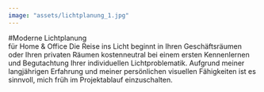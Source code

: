 ```yaml
---
image: "assets/lichtplanung_1.jpg"
---
```


#Moderne Lichtplanung <br>für Home & Office
Die Reise ins Licht beginnt in Ihren Geschäftsräumen oder Ihren privaten Räumen kostenneutral bei einem ersten Kennenlernen und Begutachtung Ihrer individuellen Lichtproblematik. Aufgrund meiner langjährigen Erfahrung und meiner persönlichen visuellen Fähigkeiten ist es sinnvoll, mich früh im Projektablauf einzuschalten.